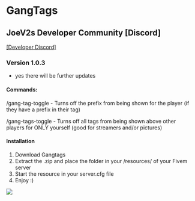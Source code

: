 # GangTags

## JoeV2s Developer Community [Discord]
[[Developer Discord]](https://discord.gg/sNHg4X7xt2)

### Version 1.0.3
- yes there will be further updates
  
#### Commands:
/gang-tag-toggle - Turns off the prefix from being shown for the player (if they have a prefix in their tag)

/gang-tags-toggle - Turns off all tags from being shown above other players for ONLY yourself (good for streamers and/or pictures)


#### Installation
1. Download Gangtags 
2. Extract the .zip and place the folder in your /resources/ of your Fivem server
3. Start the resource in your server.cfg file
4. Enjoy :)

<img src="https://files.catbox.moe/um0ek8.png">
